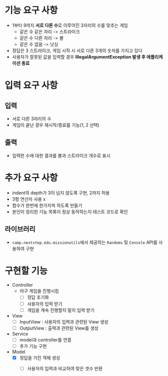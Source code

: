 # 기능 요구 사항

- 1부터 9까지 **서로 다른 수**로 이루어진 3자리의 수를 맞추는 게임
  - 같은 수 같은 자리 -> 스트라이크
  - 같은 수 다른 자리 -> 볼
  - 같은 수 없음 -> 낫싱
- 정답은 3 스트라이크, 게임 시작 시 서로 다른 3개의 숫자를 가지고 있다
- 사용자가 잘못된 값을 입력할 경우 **IllegalArgumentException 발생 후 애플리케이션 종료**

# 입력 요구 사항

## 입력

- 서로 다른 3자리의 수
- 게임이 끝난 경우 재시작/종료를 기능(1, 2 선택)

## 출력

- 입력한 수에 대한 결과를 볼과 스트라이크 개수로 표시

# 추가 요구 사항

- indent의 depth가 3이 넘지 않도록 구현, 2까지 허용
- 3항 연산자 사용 x
- 함수가 한번에 한가지씩 하도록 만들기
- 본인이 정리한 기능 목록이 정상 동작하는지 테스트 코드로 확인

## 라이브러리

- `camp.nextstep.edu.missionutils`에서 제공하는 `Randoms` 및 `Console` API를 사용하여 구현

# 구현할 기능

- Controller
  - 야구 게임을 진행시킴
    - [ ] 정답 초기화
    - [ ] 사용자의 입력 받기
    - [ ] 게임을 계속 진행할지 말지 입력 받기
- View
  - [ ] InputView : 사용자의 입력과 관련된 View 생성
  - [ ] OutputView : 출력과 관련된 View를 생성
- Service
  - [ ] model과 controller를 연결
  - [ ] 추가 기능 구현
- Model
  - [x] 정답을 가진 객체 생성
    - [ ] 사용자의 입력과 비교하여 맞은 갯수 반환
  